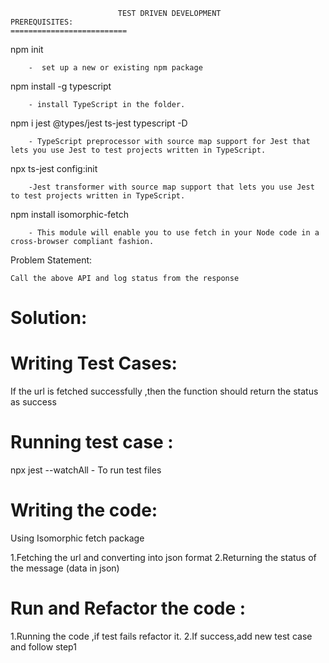                             TEST DRIVEN DEVELOPMENT
    PREREQUISITES:
    ==========================

npm init 

        -  set up a new or existing npm package

npm install -g typescript 

        - install TypeScript in the folder.

npm i jest @types/jest ts-jest typescript -D 

        - TypeScript preprocessor with source map support for Jest that lets you use Jest to test projects written in TypeScript.

npx ts-jest config:init

        -Jest transformer with source map support that lets you use Jest to test projects written in TypeScript.

npm install isomorphic-fetch

        - This module will enable you to use fetch in your Node code in a cross-browser compliant fashion. 

Problem Statement:

    Call the above API and log status from the response

Solution:
===============

Writing Test Cases:
======================

If the url is fetched successfully ,then the function should return the status as success

Running test case :
==================

npx jest --watchAll - To run test files 

Writing the code:
==================

Using Isomorphic fetch package

1.Fetching the url and converting into json format 
2.Returning the status of the message (data in json)

Run and Refactor the code :
======================

1.Running the code ,if test fails refactor it.
2.If success,add new test case and follow step1

